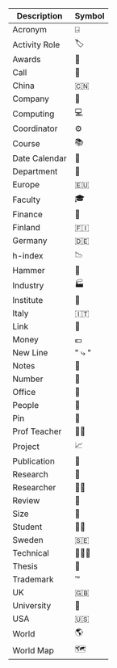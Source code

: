 | Description   | Symbol      |
| ------------- | ----------- |
| Acronym       | ⍈           |
| Activity Role | 🏷           |
| Awards        | 🏅           |
| Call          | 💈           |
| China         | 🇨🇳           |
| Company       | 💼           |
| Computing     | 💻           |
| Coordinator   | ⚙️           |
| Course        | 📚           |
| Date Calendar | 📅           |
| Department    | 🏬           |
| Europe        | 🇪🇺           |
| Faculty       | 🎓           |
| Finance       | 🏦           |
| Finland       | 🇫🇮           |
| Germany       | 🇩🇪           |
| h-index       | 📉           |
| Hammer        | 🔨           |
| Industry      | 🏭           |
| Institute     | 🌆           |
| Italy         | 🇮🇹           |
| Link          | 🔗           |
| Money         | 💶           |
| New Line      | "       ⤷ " |
| Notes         | 📝           |
| Number        | 🔢           |
| Office        | 🏢           |
| People        | 🧗           |
| Pin           | 📌           |
| Prof Teacher  | 👨‍🏫           |
| Project       | 📈           |
| Publication   | 📖           |
| Research      | 🔬           |
| Researcher    | 👨‍💻           |
| Review        | 📝           |
| Size          | 📏           |
| Student       | 👨‍🎓           |
| Sweden        | 🇸🇪           |
| Technical     | 👨🏻‍🏫           |
| Thesis        | 📘           |
| Trademark     | ™           |
| UK            | 🇬🇧           |
| University    | 🏫           |
| USA           | 🇺🇸           |
| World         | 🌎           |
| World Map     | 🗺           |
